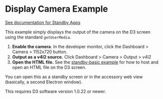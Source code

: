 # Display Camera Example

[See documentation for Standby Apps](../../docs/Standby%20Apps.md)

This example simply displays the output of the camera on the D3 screen using the standard `getUserMedia`.

1. **Enable the camera**. In the developer monitor, click the Dashboard > Camera > 1152x720 button.
1. **Output as a v4l2 source.** Click Dashboard > Camera > Output > v4l2
1. **Open the HTML file.** See the [standby-basic example](../standby-basic/) for how to host and open an HTML file on the D3 screen.

You can open this as a standby screen or in the accessory web view (basically, a second Electron window).

This requires D3 software version 1.0.22 or newer.

